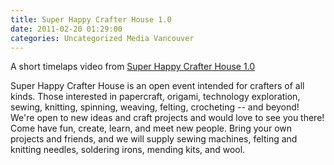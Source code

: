 ```yaml
---
title: Super Happy Crafter House 1.0
date: 2011-02-20 01:29:00
categories: Uncategorized Media Vancouver
---
```

A short timelaps video from <a href="http://vancouver.hackspace.ca/wp/2011/02/15/super-happy-crafter-house-i-saturday-february-19th/">Super Happy Crafter House 1.0</a>

Super Happy Crafter House is an open event intended for crafters of all kinds. Those interested in papercraft, origami, technology exploration, sewing, knitting, spinning, weaving, felting, crocheting -- and beyond! We're open to new ideas and craft projects and would love to see you there! Come have fun, create, learn, and meet new people. Bring your own projects and friends, and we will supply sewing machines, felting and knitting needles, soldering irons, mending kits, and wool.

<object classid="clsid:d27cdb6e-ae6d-11cf-96b8-444553540000" width="425" height="350" codebase="http://download.macromedia.com/pub/shockwave/cabs/flash/swflash.cab#version=6,0,40,0"><param name="src" value="http://www.youtube.com/v/IBhQr4Jh7sM" /><embed type="application/x-shockwave-flash" width="425" height="350" src="http://www.youtube.com/v/IBhQr4Jh7sM"></embed></object>
